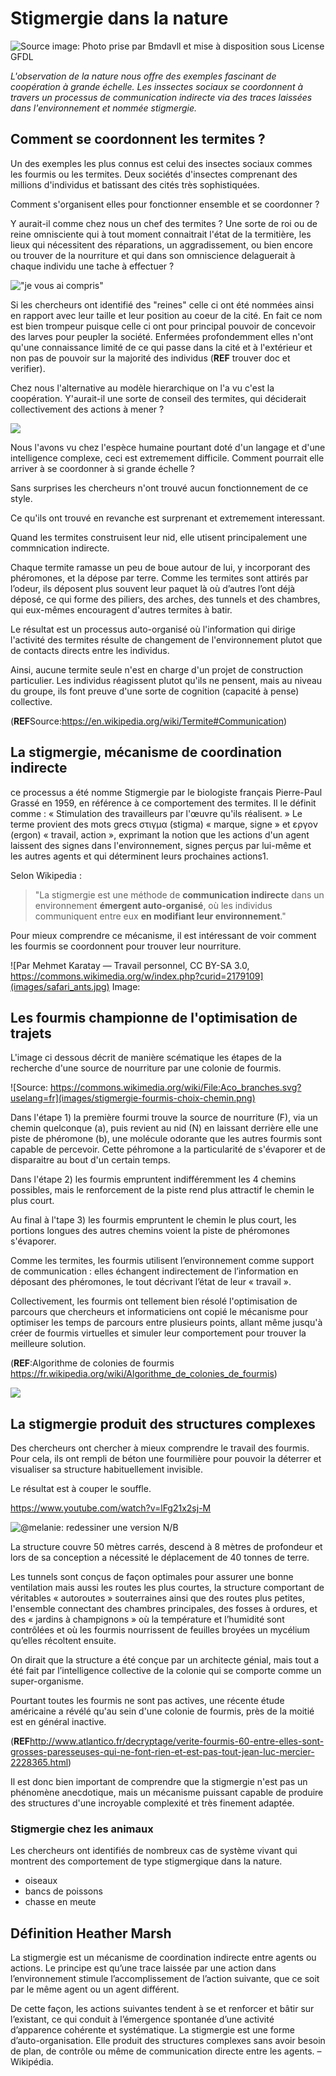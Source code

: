 # Stigmergie dans la nature

![Source image: Photo prise par Bmdavll et mise à disposition sous License GFDL](images/termitiere-exemple-stigmergie.jpg)

*L'observation de la nature nous offre des exemples fascinant de coopération à grande échelle. Les inssectes sociaux se coordonnent à travers un processus de communication indirecte via des traces laissées dans l'environnement et nommée stigmergie.* 

## Comment se coordonnent les termites ?

Un des exemples les plus connus est celui des insectes sociaux commes les fourmis ou les termites. Deux sociétés d'insectes comprenant des millions d'individus et batissant des cités très sophistiquées.

Comment s'organisent elles pour fonctionner ensemble et se coordonner ?

Y aurait-il comme chez nous un chef des termites ? Une sorte de roi ou de reine omnisciente qui à tout moment connaitrait l'état de la termitière, les lieux qui nécessitent des réparations, un aggradissement, ou bien encore ou trouver de la nourriture et qui dans son omniscience delaguerait à chaque individu une tache à effectuer ?

!["je vous ai compris"](images/stigmergie_roi_termites.jpg)

Si les chercheurs ont identifié des "reines" celle ci ont été nommées ainsi en rapport avec leur taille et leur position au coeur de la cité. En fait ce nom est bien trompeur puisque celle ci ont pour principal pouvoir de concevoir des larves pour peupler la société. Enfermées profondemment elles n'ont qu'une connaissance limité de ce qui passe dans la cité et à l'extérieur et non pas de pouvoir sur la majorité des individus (**REF** trouver doc et verifier).

Chez nous l'alternative au modèle hierarchique on l'a vu c'est la coopération. Y'aurait-il une sorte de conseil des termites, qui déciderait collectivement des actions à mener ? 

![](images/stigmergie_conseil_termites.jpg)

Nous l'avons vu chez l'espèce humaine pourtant doté d'un langage et d'une intelligence complexe, ceci est extremement difficile. Comment pourrait elle arriver à se coordonner à si grande échelle ?

Sans surprises les chercheurs n'ont trouvé aucun fonctionnement de ce style.

Ce qu'ils ont trouvé en revanche est surprenant et extremement interessant.


Quand les termites construisent leur nid, elle utisent principalement une commnication indirecte.

Chaque termite ramasse un peu de boue autour de lui, y incorporant des phéromones, et la dépose par terre. Comme les termites sont attirés par l’odeur, ils déposent plus souvent leur paquet là où d’autres l’ont déjà déposé, ce qui forme des piliers, des arches, des tunnels et des chambres, qui eux-mêmes encouragent d'autres termites à batir.

Le résultat est un processus auto-organisé où l'information qui dirige l'activité des termites résulte de changement de l'environnement plutot que de contacts directs entre les individus.

Ainsi, aucune termite seule n'est en charge d'un projet de construction particulier. Les individus réagissent plutot qu'ils ne pensent, mais au niveau du groupe, ils font preuve d'une sorte de cognition (capacité à pense) collective.


(**REF**Source:https://en.wikipedia.org/wiki/Termite#Communication)

## La stigmergie, mécanisme de coordination indirecte


ce processus a été nomme Stigmergie par le biologiste français Pierre-Paul Grassé en 1959, en référence à ce comportement des termites. Il le définit comme : « Stimulation des travailleurs par l'œuvre qu'ils réalisent. » Le terme provient des mots grecs στιγμα (stigma) « marque, signe » et εργον (ergon) « travail, action », exprimant la notion que les actions d'un agent laissent des signes dans l'environnement, signes perçus par lui-même et les autres agents et qui déterminent leurs prochaines actions1.


Selon Wikipedia : 

> "La stigmergie est une méthode de **communication indirecte** dans un environnement **émergent auto-organisé**, où les individus communiquent entre eux **en modifiant leur environnement**."

Pour mieux comprendre ce mécanisme, il est intéressant de voir comment les fourmis se coordonnent pour trouver leur nourriture.

![Par Mehmet Karatay — Travail personnel, CC BY-SA 3.0, https://commons.wikimedia.org/w/index.php?curid=2179109](images/safari_ants.jpg)
Image:



## Les fourmis championne de l'optimisation de trajets

L'image ci dessous décrit de manière scématique les étapes de la recherche d'une source de nourriture par une colonie de fourmis.

![Source: https://commons.wikimedia.org/wiki/File:Aco_branches.svg?uselang=fr](images/stigmergie-fourmis-choix-chemin.png)

Dans l'étape 1) la première fourmi trouve la source de nourriture (F), via un chemin quelconque (a), puis revient au nid (N) en laissant derrière elle une piste de phéromone (b), une molécule odorante que les autres fourmis sont capable de percevoir. Cette péhromone a la particularité de s'évaporer et de disparaitre au bout d'un certain temps. 

Dans l'étape 2) les fourmis empruntent indifféremment les 4 chemins possibles, mais le renforcement de la piste rend plus attractif le chemin le plus court. 

Au final à l'tape 3) les fourmis empruntent le chemin le plus court, les portions longues des autres chemins voient la piste de phéromones s'évaporer.

Comme les termites, les fourmis utilisent l’environnement comme support de communication : elles échangent indirectement de l’information en déposant des phéromones, le tout décrivant l’état de leur « travail ». 

<!---L’information échangée a une portée locale, seule une fourmi située à l’endroit où les phéromones ont été déposées y a accès. Un aspect clé est donc que les traces doivent être perceptibles
--->

Collectivement, les fourmis ont tellement bien résolé l'optimisation de parcours que chercheurs et informaticiens ont copié le mécanisme pour optimiser les temps de parcours entre plusieurs points, allant même jusqu'à créer de fourmis virtuelles et simuler leur comportement pour trouver la meilleure solution.

(**REF**:Algorithme de colonies de fourmis https://fr.wikipedia.org/wiki/Algorithme_de_colonies_de_fourmis)


![](images/stigmergie-fourmiliere.png)


## La stigmergie produit des structures complexes

Des chercheurs ont chercher à mieux comprendre le travail des fourmis. Pour cela, ils ont rempli de béton une fourmilière pour pouvoir la déterrer et visualiser sa structure habituellement invisible.

Le résultat est à couper le souffle.

https://www.youtube.com/watch?v=lFg21x2sj-M

![@melanie: redessiner une version N/B](images/stigmergie-fourmiliere-2.png)

La structure couvre 50 mètres carrés, descend à 8 mètres de profondeur et lors de sa conception a nécessité le déplacement de 40 tonnes de terre.

Les tunnels sont conçus de façon optimales pour assurer une bonne ventilation mais aussi les routes les plus courtes,  la structure comportant de véritables  « autoroutes » souterraines ainsi que des routes plus petites, l'ensemble connectant des chambres principales, des fosses à ordures, et des « jardins à champignons » où la température et l’humidité sont contrôlées et où les fourmis nourrissent de feuilles broyées un  mycélium qu’elles récoltent ensuite.

On dirait que la structure a été conçue par un architecte génial, mais tout a été fait par l’intelligence collective de la colonie qui se comporte comme un super-organisme.

Pourtant toutes les fourmis ne sont pas actives, une récente étude américaine a révélé qu'au sein d'une colonie de fourmis, près de la moitié est en général inactive.

(**REF**http://www.atlantico.fr/decryptage/verite-fourmis-60-entre-elles-sont-grosses-paresseuses-qui-ne-font-rien-et-est-pas-tout-jean-luc-mercier-2228365.html)

Il est donc bien important de comprendre que la stigmergie n'est pas un phénomène anecdotique, mais un mécanisme puissant capable de produire des structures d'une incroyable complexité et très finement adaptée.



### Stigmergie chez les animaux

Les chercheurs ont identifiés de nombreux cas de système vivant qui montrent des comportement de type stigmergique dans la nature.

- oiseaux
- bancs de poissons
- chasse en meute


## Définition Heather Marsh

La stigmergie est un mécanisme de coordination indirecte entre agents ou actions. Le principe est qu’une trace laissée par une action dans l’environnement stimule l’accomplissement de l’action suivante, que ce soit par le même agent ou un agent différent.

De cette façon, les actions suivantes tendent à se et renforcer et bâtir sur l’existant, ce qui conduit à l’émergence spontanée d’une activité d’apparence cohérente et systématique. La stigmergie est une forme d’auto-organisation. Elle produit des structures complexes sans avoir besoin de plan, de contrôle ou même de communication directe entre les agents. – Wikipédia.


